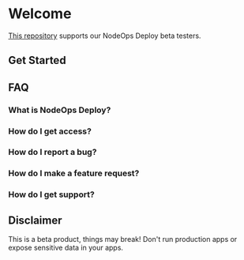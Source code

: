 # Welcome 

[This repository](https://github.com/NodeOps-app/beta-deploy) supports our NodeOps Deploy beta testers.

## Get Started



## FAQ

### What is NodeOps Deploy?

### How do I get access?

### How do I report a bug?

### How do I make a feature request?

### How do I get support?

## Disclaimer

This is a beta product, things may break! Don't run production apps or expose sensitive data in your apps.